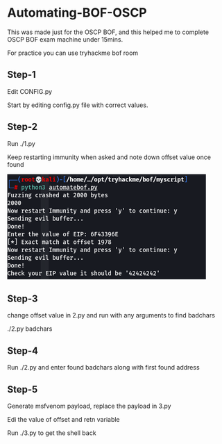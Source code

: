 # Automating-BOF-OSCP
This was made just for the OSCP BOF, and this helped me to complete OSCP BOF exam machine under 15mins.
 
For practice you can use tryhackme bof room

## Step-1
Edit CONFIG.py

Start by editing config.py file with correct values.

## Step-2
Run ./1.py 

Keep restarting immunity when asked and note down offset value once found

![Automating BOF](https://github.com/Sentinal920/Automating-BOF/raw/main/images/automatebof.png)

## Step-3
change offset value in 2.py and run with any arguments to find badchars

./2.py badchars

## Step-4
Run ./2.py and enter found badchars along with first found address

## Step-5
Generate msfvenom payload, replace the payload in 3.py

Edi the value of offset  and retn variable

Run ./3.py to get the shell back
